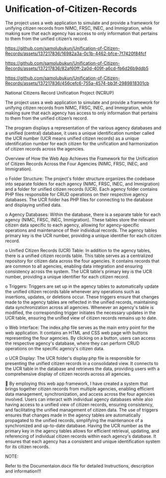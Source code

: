 # Unification-of-Citizen-Records
The project uses a web application to simulate and provide a framework for unifying citizen records from NIMC, FRSC, INEC, and Immigration, while making sure that each agency has access to only information that pertains to them from the unified citizen’s record.  



https://github.com/samolubukun/Unification-of-Citizen-Records/assets/137217836/16982a3a-0c1b-4462-bfce-7f7420f84fcf


https://github.com/samolubukun/Unification-of-Citizen-Records/assets/137217836/82af60ff-2a0d-409f-a6cd-fb6d26b9ddb5



https://github.com/samolubukun/Unification-of-Citizen-Records/assets/137217836/456cefc6-755a-4574-bb3f-2989818301cb



National Citizens Record Unification Project (NCRUP)

The project uses a web application to simulate and provide a framework for unifying citizen records from NIMC, FRSC, INEC, and Immigration, while making sure that each agency has access to only information that pertains to them from the unified citizen’s record.  

The program displays a representation of the various agency databases and a unified (central) database, it uses a unique identification number called the UCR number (UCR means unified citizen records) as a unique identification number for each citizen for the unification and harmonization of citizen records across the agencies.





Overview of How the Web App Achieves the Framework for the Unification of Citizen Records Across the Four Agencies         (NIMC, FRSC, INEC, and Immigration).

o	Folder Structure: The project's folder structure organizes the codebase into separate folders for each agency (NIMC, FRSC, INEC, and Immigration) and a folder for unified citizen records (UCR). Each agency folder contains PHP files responsible for CRUD operations on their respective agency databases. The UCR folder has PHP files for connecting to the database and displaying unified data.

o	Agency Databases: Within the database, there is a separate table for each agency (NIMC, FRSC, INEC, Immigration). These tables store the relevant citizen data specific to each agency, allowing for agency-specific operations and maintenance of their individual records. The agency tables primary key is the UCR number, providing a unique identifier for each citizen record.

o	Unified Citizen Records (UCR) Table: In addition to the agency tables, there is a unified citizen records table. This table serves as a centralized repository for citizen data across the four agencies. It contains records that are common to all agencies, enabling data integration and ensuring consistency across the system. The UCR table's primary key is the UCR number, providing a unique identifier for each citizen record.

o	Triggers: Triggers are set up in the agency tables to automatically update the unified citizen records table whenever any operations such as insertions, updates, or deletions occur. These triggers ensure that changes made to the agency tables are reflected in the unified records, maintaining data synchronization across all agencies. Whenever an agency's table is modified, the corresponding trigger initiates the necessary updates in the UCR table, ensuring the unified view of citizen records remains up to date.

o	Web Interface: The index.php file serves as the main entry point for the web application. It contains an HTML and CSS web page with buttons representing the four agencies. By clicking on a button, users can access the respective agency's database, where they can perform CRUD operations on the specific agency's citizen data.

o	UCR Display: The UCR folder's display.php file is responsible for presenting the unified citizen records in a consolidated view. It connects to the UCR table in the database and retrieves the data, providing users with a comprehensive display of citizen records across all agencies.

	By employing this web app framework, I have created a system that brings together citizen records from multiple agencies, enabling efficient data management, synchronization, and access across the four agencies involved. Users can interact with individual agency databases while also having access to a unified view of citizen records, ensuring consistency, and facilitating the unified management of citizen data. The use of triggers ensures that changes made in the agency tables are automatically propagated to the unified records, simplifying the maintenance of a synchronized and up-to-date database. Having the UCR number as the primary key in the agency tables allows for efficient retrieval, updating, and referencing of individual citizen records within each agency's database. It ensures that each agency has a consistent and unique identification system for its citizen records.


NOTE:

Refer to the Documentaion.docx file for detailed Instructions, description and information!!!
